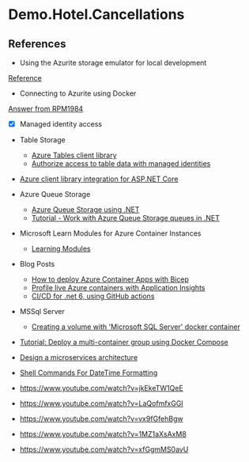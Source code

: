# Demo.Hotel.Cancellations

## References

* Using the Azurite storage emulator for local development

[Reference]("https://docs.microsoft.com/en-us/azure/storage/common/storage-use-azurite?toc=%2Fazure%2Fstorage%2Fblobs%2Ftoc.json&tabs=visual-studio")

* Connecting to Azurite using Docker

[Answer from RPM1984]("https://stackoverflow.com/questions/70841076/connect-to-azurite-from-net-app-via-docker")

- [x] Managed identity access 


* Table Storage
  * [Azure Tables client library]("https://docs.microsoft.com/en-us/dotnet/api/overview/azure/data.tables-readme-pre#add-table-entities")
  * [Authorize access to table data with managed identities]("https://docs.microsoft.com/en-us/azure/storage/tables/authorize-managed-identity") 

* [Azure client library integration for ASP.NET Core]("https://docs.microsoft.com/en-us/dotnet/api/overview/azure/microsoft.extensions.azure-readme-pre")
  

* Azure Queue Storage

  * [Azure Queue Storage using .NET]("https://docs.microsoft.com/en-us/azure/storage/queues/storage-dotnet-how-to-use-queues?tabs=dotnet")
  * [Tutorial - Work with Azure Queue Storage queues in .NET]("https://docs.microsoft.com/en-us/azure/storage/queues/storage-tutorial-queues?tabs=dotnet%2Cenvironment-variable-windows")


* Microsoft Learn Modules for Azure Container Instances

  * [Learning Modules]("https://docs.microsoft.com/en-my/learn/browse/?products=azure-container-instances&terms=azure%20container%20instance")


* Blog Posts

  * [How to deploy Azure Container Apps with Bicep]("https://www.thorsten-hans.com/how-to-deploy-azure-container-apps-with-bicep/")
  * [Profile live Azure containers with Application Insights]("https://docs.microsoft.com/en-us/azure/azure-monitor/profiler/profiler-containers")
  * [CI/CD for .net 6, using GitHub actions](https://blog.kritner.com/2021/11/29/cicd-for-net6-with-github-actions/)

* MSSql Server
  * [Creating a volume with 'Microsoft SQL Server' docker container](https://stackoverflow.com/questions/63133630/is-it-possible-to-create-a-volume-with-microsoft-sql-server-docker-container)


* [Tutorial: Deploy a multi-container group using Docker Compose](https://docs.microsoft.com/en-us/azure/container-instances/tutorial-docker-compose)

* [Design a microservices architecture](https://docs.microsoft.com/en-us/azure/architecture/microservices/design/)

* [Shell Commands For DateTime Formatting](https://renenyffenegger.ch/notes/Linux/shell/commands/date)

* https://www.youtube.com/watch?v=jkEkeTW1QeE
* https://www.youtube.com/watch?v=LaQofmfxGGI
* https://www.youtube.com/watch?v=vx9fGfehBgw
* https://www.youtube.com/watch?v=1MZ1aXsAxM8
* https://www.youtube.com/watch?v=xfGgmMS0avU